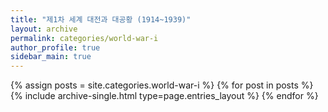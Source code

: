 ```yaml
---
title: "제1차 세계 대전과 대공황 (1914~1939)"
layout: archive
permalink: categories/world-war-i
author_profile: true
sidebar_main: true
---
```


{% assign posts = site.categories.world-war-i %}
{% for post in posts %} {% include archive-single.html type=page.entries_layout %} {% endfor %}